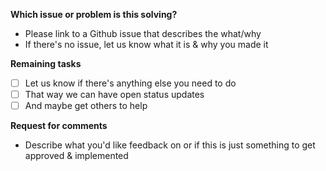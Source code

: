 **Which issue or problem is this solving?**

- Please link to a Github issue that describes the what/why
- If there's no issue, let us know what it is & why you made it

**Remaining tasks**

- [ ] Let us know if there's anything else you need to do
- [ ] That way we can have open status updates
- [ ] And maybe get others to help

**Request for comments**

- Describe what you'd like feedback on or if this is just something to get approved & implemented
